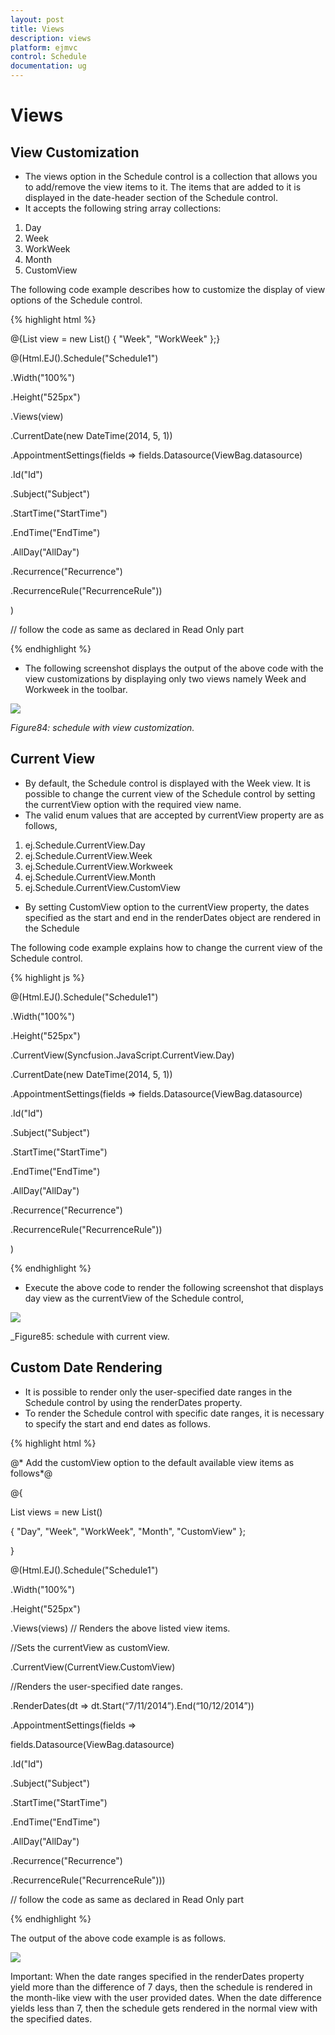 ```yaml
---
layout: post
title: Views
description: views
platform: ejmvc
control: Schedule
documentation: ug
---
```


# Views

## View Customization

* The views option in the Schedule control is a collection that allows you to add/remove the view items to it. The items that are added to it is displayed in the date-header section of the Schedule control.
* It accepts the following string array collections:
1. Day
2. Week
3. WorkWeek
4. Month
5. CustomView

The following code example describes how to customize the display of view options of the Schedule control.


{% highlight html %}

@{List<string> view = new List<string>() { "Week", "WorkWeek" };}

@(Html.EJ().Schedule("Schedule1")

.Width("100%")

.Height("525px")

.Views(view)

.CurrentDate(new DateTime(2014, 5, 1))

.AppointmentSettings(fields => fields.Datasource(ViewBag.datasource)

.Id("Id")

.Subject("Subject")

.StartTime("StartTime")

.EndTime("EndTime")

.AllDay("AllDay")

.Recurrence("Recurrence")

.RecurrenceRule("RecurrenceRule"))

)


// follow the code as same as declared in Read Only part


{% endhighlight %}


* The following screenshot displays the output of the above code with the view customizations by displaying only two views namely Week and Workweek in the toolbar.

![](Views_images/Views_img1.png)



_Figure84: schedule with view customization._

## Current View

* By default, the Schedule control is displayed with the Week view. It is possible to change the current view of the Schedule control by setting the currentView option with the required view name. 
* The valid enum values that are accepted by currentView property are as follows,
1. ej.Schedule.CurrentView.Day
2. ej.Schedule.CurrentView.Week
3. ej.Schedule.CurrentView.Workweek
4. ej.Schedule.CurrentView.Month
5. ej.Schedule.CurrentView.CustomView
* By setting CustomView option to the currentView property, the dates specified as the start and end in the renderDates object are rendered in the Schedule

The following code example explains how to change the current view of the Schedule control.



{% highlight js %}



@(Html.EJ().Schedule("Schedule1")

.Width("100%")

.Height("525px")

.CurrentView(Syncfusion.JavaScript.CurrentView.Day)

.CurrentDate(new DateTime(2014, 5, 1))

.AppointmentSettings(fields => fields.Datasource(ViewBag.datasource)

.Id("Id")

.Subject("Subject")

.StartTime("StartTime")

.EndTime("EndTime")

.AllDay("AllDay")

.Recurrence("Recurrence")

.RecurrenceRule("RecurrenceRule"))

)

{% endhighlight %}

* Execute the above code to render the following screenshot that displays day view as the currentView of the Schedule control,

![](Views_images/Views_img2.png)



   _Figure85:  schedule with current view.

## Custom Date Rendering

* It is possible to render only the user-specified date ranges in the Schedule control by using the renderDates property. 
* To render the Schedule control with specific date ranges, it is necessary to specify the start and end dates as follows.



{% highlight html %}



@* Add the customView option to the default available view items as follows*@

@{

List<string> views = new List<string>()

{ "Day", "Week", "WorkWeek", "Month", "CustomView" };

}

@(Html.EJ().Schedule("Schedule1")

.Width("100%")

.Height("525px")

.Views(views) // Renders the above listed view items.



//Sets the currentView as customView.

.CurrentView(CurrentView.CustomView)



//Renders the user-specified date ranges.

.RenderDates(dt => dt.Start(“7/11/2014”).End(“10/12/2014”))



.AppointmentSettings(fields =>

fields.Datasource(ViewBag.datasource)

.Id("Id")

.Subject("Subject")

.StartTime("StartTime")

.EndTime("EndTime")

.AllDay("AllDay")

.Recurrence("Recurrence")

.RecurrenceRule("RecurrenceRule")))


// follow the code as same as declared in Read Only part


{% endhighlight %}


The output of the above code example is as follows.

![](Views_images/Views_img3.png)





Important: When the date ranges specified in the renderDates property yield more than the difference of 7 days, then the schedule is rendered in the month-like view with the user provided dates. When the date difference yields less than 7, then the schedule gets rendered in the normal view with the specified dates.



